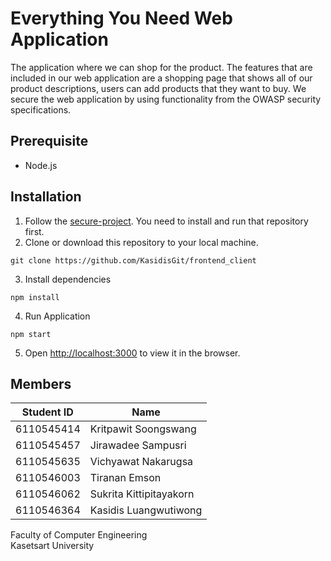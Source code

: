 
# Everything You Need Web Application

The application where we can shop for the product. The features that are included in our web application are a shopping page that shows all of our product descriptions, users can add products that they want to buy. We secure the web application by using functionality from the OWASP security specifications.

## Prerequisite
- Node.js
## Installation
1. Follow the [secure-project](https://github.com/kornkritpawit/secure-project). You need to install and run that repository first.
2. Clone or download this repository to your local machine.
```
git clone https://github.com/KasidisGit/frontend_client
```
3. Install dependencies
```
npm install
```
4. Run Application
```
npm start
```
5. Open [http://localhost:3000](http://localhost:3000) to view it in the browser.

## Members
| Student ID | Name |
|-|-|
| 6110545414 | Kritpawit Soongswang |
| 6110545457 | Jirawadee Sampusri |
| 6110545635 | Vichyawat Nakarugsa |
| 6110546003 | Tiranan Emson |
| 6110546062 | Sukrita Kittipitayakorn |
| 6110546364 | Kasidis Luangwutiwong |

Faculty of Computer Engineering<br>
Kasetsart University
